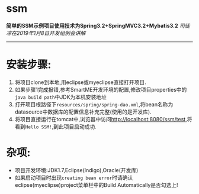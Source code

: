 # ssm
**简单的SSM示例项目使用技术为Spring3.2+SpringMVC3.2+Mybatis3.2**
*司徒凉在2019年1月8日开发组例会讲解*

----------
# 安装步骤:
1. 将项目clone到本地,用eclipse或myeclipse直接打开项目.
2. 如果步骤1完成报错,参考SmartME开发环境的配置,修改项目properties中的```java build path```中JDK为本机安装地址
3. 打开项目根路径下```resources/spring/spring-dao.xml```,将bean名称为datasource中数据库的配置信息补充完整(使用的是开发库).
4. 将项目直接运行在tomcat中,浏览器中访问[http://localhost:8080/ssm/test](http://localhost:8080/ssm/test "测试地址"),将看到```Hello SSM!```,到此项目启动成功.
# 杂项:
- 项目开发环境:JDK1.7,Eclipse(Indigo),Oracle(开发库)
- 如果启动项目时出现```creating bean error```时请确认eclipse(myeclipse)project菜单栏中的Build Automatically是否勾选上!